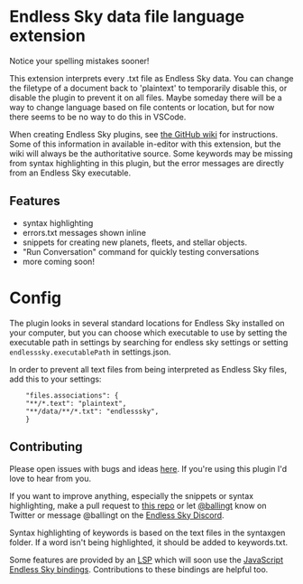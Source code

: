 # Endless Sky data file language extension

Notice your spelling mistakes sooner!

This extension interprets every .txt file as Endless Sky data. You can change the filetype of a document back to 'plaintext' to temporarily disable this, or disable the plugin to prevent it on all files. Maybe someday there will be a way to change language based on file contents or location, but for now there seems to be no way to do this in VSCode.

When creating Endless Sky plugins, see [the GitHub wiki](https://github.com/endless-sky/endless-sky/wiki/CreatingPlugins) for instructions. Some of this information in available in-editor with this extension, but the wiki will always be the authoritative source. Some keywords may be missing from syntax highlighting in this plugin, but the error messages are directly from an Endless Sky executable.

## Features

- syntax highlighting
- errors.txt messages shown inline
- snippets for creating new planets, fleets, and stellar objects.
- "Run Conversation" command for quickly testing conversations
- more coming soon!

# Config

The plugin looks in several standard locations for Endless Sky installed on your computer, but you can choose which executable to use by setting the executable path in settings by searching for endless sky settings or setting `endlesssky.executablePath` in settings.json.

In order to prevent all text files from being interpreted as Endless Sky files, add this to your settings:

```
    "files.associations": {
	"**/*.text": "plaintext",
	"**/data/**/*.txt": "endlesssky",
    }
```

## Contributing

Please open issues with bugs and ideas [here](https://github.com/thomasballinger/endless-sky-vscode). If you're using this plugin I'd love to hear from you.

If you want to improve anything, especially the snippets or syntax highlighting, make a pull request to [this repo](https://github.com/thomasballinger/endless-sky-vscode) or let [@ballingt](https://twitter.com/ballingt) know on Twitter or message @ballingt on the [Endless Sky Discord](https://discord.gg/ZeuASSx).

Syntax highlighting of keywords is based on the text files in the syntaxgen folder. If a word isn't being highlighted, it should be added to keywords.txt.

Some features are provided by an [LSP](https://microsoft.github.io/language-server-protocol/) which will soon use the [JavaScript Endless Sky bindings](https://github.com/thomasballinger/endless-sky-bindings). Contributions to these bindings are helpful too.
